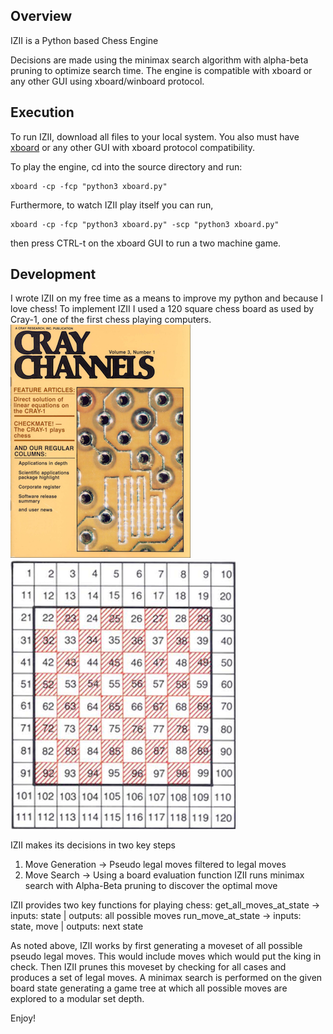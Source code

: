 ## Overview
IZII is a Python based Chess Engine

Decisions are made using the minimax search algorithm with alpha-beta pruning to optimize search time. The engine is compatible with xboard or any other GUI using xboard/winboard protocol. 

## Execution
To run IZII, download all files to your local system. You also must have [xboard](https://www.gnu.org/software/xboard/) or any other GUI with xboard protocol compatibility. 

To play the engine, cd into the source directory and run: 
```python3
xboard -cp -fcp "python3 xboard.py"
```
Furthermore, to watch IZII play itself you can run, 
```python3
xboard -cp -fcp "python3 xboard.py" -scp "python3 xboard.py"
```
then press CTRL-t on the xboard GUI to run a two machine game.

## Development
I wrote IZII on my free time as a means to improve my python and because I love chess! To implement IZII I used a 120 square chess board as used by Cray-1, one of the first chess playing computers.
![120sqboard](/images/cray.png?raw=true "120 square board") ![120sqboard](/images/120sqboard.png?raw=true "120 square board")

IZII makes its decisions in two key steps 
1. Move Generation -> Pseudo legal moves filtered to legal moves
2. Move Search -> Using a board evaluation function IZII runs minimax search with Alpha-Beta pruning to discover the optimal move

IZII provides two key functions for playing chess:
get_all_moves_at_state -> inputs: state | outputs: all possible moves
run_move_at_state -> inputs: state, move | outputs: next state

As noted above, IZII works by first generating a moveset of all possible pseudo legal moves. This would include moves which would put the king in check. Then IZII prunes this moveset by checking for all cases and produces a set of legal moves. A minimax search is performed on the given board state generating a game tree at which all possible moves are explored to a modular set depth.



Enjoy!
